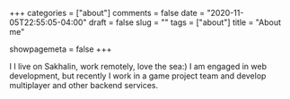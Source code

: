 +++
categories = ["about"]
comments = false
date = "2020-11-05T22:55:05-04:00"
draft = false
slug = ""
tags = ["about"]
title = "About me"

showpagemeta = false
+++

I I live on Sakhalin, work remotely, love the sea:) I am engaged in web development, but recently I work in a game project team and develop multiplayer and other backend services.